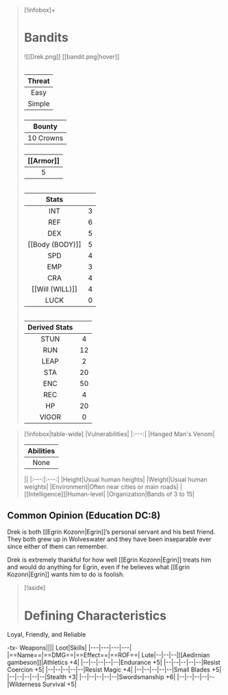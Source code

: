 
>[!infobox]+
># Bandits
>![[Drek.png]]
>[[bandit.png|hover]]
>###### 
>|Threat|
>|:---:|
>|Easy|
>|Simple|
>##### 
>|Bounty|
>|:---:|
>|10 Crowns|
>#####
>|[[Armor]]|
>|:---:|
>|5|
>###### 
>
>|Stats||
>|:---:|:---:|
>|INT|3|
>|REF|6|
>|DEX|5|
>|[[Body (BODY)]]|5|
>|SPD|4|
>|EMP|3|
>|CRA|4|
>|[[Will (WILL)]]|4|
>|LUCK|0|
>######
>|Derived Stats||
>|:---:|:---:|
>|STUN|4|
>|RUN|12|
>|LEAP|2|
>|STA|20|
>|ENC|50|
>|REC|4|
>|HP|20|
>|VIGOR|0|

>[!infobox|table-wide]
>|Vulnerabilities|
>|:---:|
>|Hanged Man's Venom|
>
>|Abilities|
>|:---:|
>|None|
>
>||
>|:---:|:---:|
>|Height|Usual human heights|
>|Weight|Usual human weights|
>|Environment|Often near cities or main roads|
>|[[Intelligence]]|Human-level|
>|Organization|Bands of 3 to 15|

## Common Opinion (Education DC:8)
Drek is both [[Egrin Kozonn|Egrin]]’s personal servant and his best friend. They both grew up in Wolveswater and they have been inseparable ever since either of them can remember.

Drek is extremely thankful for how well [[Egrin Kozonn|Egrin]] treats him and would do anything for Egrin, even if he believes what [[Egrin Kozonn|Egrin]] wants him to do is foolish.

>[!aside]
># Defining Characteristics
Loyal, Friendly, and Reliable

-tx-
Weapons||||                  Loot|Skills|
|---|---|---|---|
|==Name==|==DMG==|==Effect==|==ROF==|
Lute|--|--|--|[[Aedirnian gambeson]]|Athletics +4|
|--|--|--|--|--|Endurance +5|
|--|--|--|--|--|Resist Coercion +5|
|--|--|--|--|--|Resist Magic +4|
|--|--|--|--|--|Small Blades +5|
|--|--|--|--|--|Stealth +3|
|--|--|--|--|--|Swordsmanship +6|
|--|--|--|--|--|Wilderness Survival +5|
